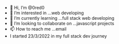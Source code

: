- 👋 Hi, I’m @0red0
- 👀 I’m interested in ...web developing
- 🌱 I’m currently learning ...full stack web developing
- 💞️ I’m looking to collaborate on ...javascript projects
- 📫 How to reach me ...email
-    I started 23/3/2022 in my full stack dev journey

<!---
0red0/0red0 is a ✨ special ✨ repository because its `README.md` (this file) appears on your GitHub profile.
You can click the Preview link to take a look at your changes.
--->
